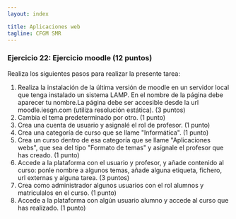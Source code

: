```yaml
---
layout: index

title: Aplicaciones web
tagline: CFGM SMR
---
```


### Ejercicio 22: Ejercicio moodle  (12 puntos)

Realiza los siguientes pasos para realizar la presente tarea:

1. Realiza la instalación de la última versión de moodle en un servidor local que tenga instalado un sistema LAMP. En el nombre de la página debe aparecer tu nombre.La página debe ser accesible desde la url moodle.iesgn.com (utiliza resolución estática). (3 puntos)
2. Cambia el tema predeterminado por otro. (1 punto)
3. Crea una cuenta de usuario y asignalé el rol de profesor. (1 punto)
4. Crea una categoría de curso que se llame "Informática". (1 punto)
5. Crea un curso dentro de esa categoría que se llame "Aplicaciones webs", que sea del tipo "Formato de temas" y asígnale el profesor que has creado. (1 punto)
6. Accede a la plataforma con el usuario y profesor, y añade contenido al curso: ponle nombre a algunos temas, añade alguna etiqueta, fichero, url externas y alguna tarea. (3 puntos)
7. Crea como administrador algunos usuarios con el rol alumnos y matriculalos en el curso. (1 punto)
8. Accede a la plataforma con algún usuario alumno y accede al curso que has realizado. (1 punto)
